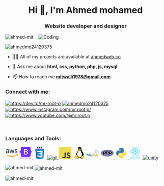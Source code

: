 <!DOCTYPE html>
<html lang="en">
<head>
    <meta charset="UTF-8">
    <meta name="viewport" content="width=device-width, initial-scale=1.0">
    <title>Document</title>
</head>
<body>
    
<img src="https://i.pinimg.com/564x/fc/73/0c/fc730cf040552a5c6892f6743163e6a8.jpg" alt="">
    <h1 align="center">Hi 👋, I'm Ahmed mohamed</h1>
<h3 align="center">Website developer and designer</h3>
<img align="right" alt="Coding" width="400" src="https://cdn.dribbble.com/users/1162077/screenshots/3848914/programmer.gif">

<p align="left"> <img src="https://komarev.com/ghpvc/?username=ahmed-mit&label=Profile%20views&color=0e75b6&style=flat" alt="ahmed-mit" /> </p>

<p align="left"> <a href="https://twitter.com/ahmedmo24120375" target="blank"><img src="https://img.shields.io/twitter/follow/ahmedmo24120375?logo=twitter&style=for-the-badge" alt="ahmedmo24120375" /></a> </p>

- 👨‍💻 All of my projects are available at [ahmedweb.co](ahmedweb.co)

- 💬 Ask me about **html, css, python, php, js, mysql**

- 📫 How to reach me **mitwalli1978@gmail.com**

<h3 align="left">Connect with me:</h3>
<p align="left">
<a href="https://dev.to/https://dev.to/mr-root-p" target="blank"><img align="center" src="https://raw.githubusercontent.com/rahuldkjain/github-profile-readme-generator/master/src/images/icons/Social/devto.svg" alt="https://dev.to/mr-root-p" height="30" width="40" /></a>
<a href="https://twitter.com/ahmedmo24120375" target="blank"><img align="center" src="https://raw.githubusercontent.com/rahuldkjain/github-profile-readme-generator/master/src/images/icons/Social/twitter.svg" alt="ahmedmo24120375" height="30" width="40" /></a>
<a href="https://instagram.com/https://www.instagram.com/mr.root.p/" target="blank"><img align="center" src="https://raw.githubusercontent.com/rahuldkjain/github-profile-readme-generator/master/src/images/icons/Social/instagram.svg" alt="https://www.instagram.com/mr.root.p/" height="30" width="40" /></a>
<a href="https://www.youtube.com/c/https://www.youtube.com/@mr.root.p" target="blank"><img align="center" src="https://raw.githubusercontent.com/rahuldkjain/github-profile-readme-generator/master/src/images/icons/Social/youtube.svg" alt="https://www.youtube.com/@mr.root.p" height="30" width="40" /></a>
</p>
<img src="" alt="">

<h3 align="left">Languages and Tools:</h3>
<p align="left"> <a href="https://aws.amazon.com" target="_blank" rel="noreferrer"> <img src="https://raw.githubusercontent.com/devicons/devicon/master/icons/amazonwebservices/amazonwebservices-original-wordmark.svg" alt="aws" width="40" height="40"/> </a> <a href="https://getbootstrap.com" target="_blank" rel="noreferrer"> <img src="https://raw.githubusercontent.com/devicons/devicon/master/icons/bootstrap/bootstrap-plain-wordmark.svg" alt="bootstrap" width="40" height="40"/> </a> <a href="https://www.w3schools.com/css/" target="_blank" rel="noreferrer"> <img src="https://raw.githubusercontent.com/devicons/devicon/master/icons/css3/css3-original-wordmark.svg" alt="css3" width="40" height="40"/> </a> <a href="https://git-scm.com/" target="_blank" rel="noreferrer"> <img src="https://www.vectorlogo.zone/logos/git-scm/git-scm-icon.svg" alt="git" width="40" height="40"/> </a> <a href="https://developer.mozilla.org/en-US/docs/Web/JavaScript" target="_blank" rel="noreferrer"> <img src="https://raw.githubusercontent.com/devicons/devicon/master/icons/javascript/javascript-original.svg" alt="javascript" width="40" height="40"/> </a> <a href="https://www.linux.org/" target="_blank" rel="noreferrer"> <img src="https://raw.githubusercontent.com/devicons/devicon/master/icons/linux/linux-original.svg" alt="linux" width="40" height="40"/> </a> <a href="https://www.mysql.com/" target="_blank" rel="noreferrer"> <img src="https://raw.githubusercontent.com/devicons/devicon/master/icons/mysql/mysql-original-wordmark.svg" alt="mysql" width="40" height="40"/> </a> <a href="https://www.php.net" target="_blank" rel="noreferrer"> <img src="https://raw.githubusercontent.com/devicons/devicon/master/icons/php/php-original.svg" alt="php" width="40" height="40"/> </a> <a href="https://www.python.org" target="_blank" rel="noreferrer"> <img src="https://raw.githubusercontent.com/devicons/devicon/master/icons/python/python-original.svg" alt="python" width="40" height="40"/> </a> <a href="https://reactjs.org/" target="_blank" rel="noreferrer"> <img src="https://raw.githubusercontent.com/devicons/devicon/master/icons/react/react-original-wordmark.svg" alt="react" width="40" height="40"/> </a> <a href="https://unity.com/" target="_blank" rel="noreferrer"> <img src="https://www.vectorlogo.zone/logos/unity3d/unity3d-icon.svg" alt="unity" width="40" height="40"/> </a> </p>

<p><img align="left" src="https://github-readme-stats.vercel.app/api/top-langs?username=ahmed-mit&show_icons=true&locale=en&layout=compact" alt="ahmed-mit" /></p>

<p>&nbsp;<img align="center" src="https://github-readme-stats.vercel.app/api?username=ahmed-mit&show_icons=true&locale=en" alt="ahmed-mit" /></p>

<p><img align="center" src="https://github-readme-streak-stats.herokuapp.com/?user=ahmed-mit&" alt="ahmed-mit" /></p>

</body>
</html>
